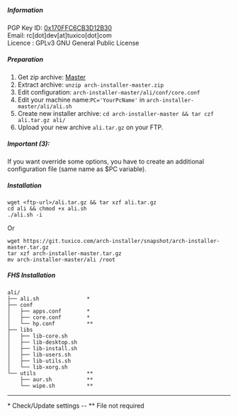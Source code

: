##### Information

PGP Key ID: [0x170FFC6CB3D12B30](https://pgp.mit.edu/pks/lookup?op=vindex&search=0x170FFC6CB3D12B30)  
Email: rc[dot]dev[at]tuxico[dot]com  
Licence : GPLv3 GNU General Public License  

##### Preparation

1. Get zip archive: [Master](https://git.tuxico.com/arch-installer/snapshot/arch-installer-master.zip)
2. Extract archive: `unzip arch-installer-master.zip`
3. Edit configuration: `arch-installer-master/ali/conf/core.conf`
4. Edit your machine name:`PC='YourPcName'` in `arch-installer-master/ali/ali.sh`
5. Create new installer archive: `cd arch-installer-master && tar czf ali.tar.gz ali/`
6. Upload your new archive `ali.tar.gz` on your FTP.

##### Important (3):

If you want override some options, you have to create an additional configuration file (same name as $PC variable).

##### Installation

```
wget <ftp-url>/ali.tar.gz && tar xzf ali.tar.gz
cd ali && chmod +x ali.sh
./ali.sh -i
```

Or

```
wget https://git.tuxico.com/arch-installer/snapshot/arch-installer-master.tar.gz
tar xzf arch-installer-master.tar.gz
mv arch-installer-master/ali /root
```

##### FHS Installation

    ali/
    ├── ali.sh               *
    ├── conf
    │   ├── apps.conf        *
    │   ├── core.conf        *
    │   └── hp.conf          **
    ├── libs
    │   ├── lib-core.sh
    │   ├── lib-desktop.sh
    │   ├── lib-install.sh
    │   ├── lib-users.sh
    │   ├── lib-utils.sh
    │   └── lib-xorg.sh
    └── utils                **
        ├── aur.sh           **
        └── wipe.sh          **

***
\* Check/Update settings -- \*\* File not required

